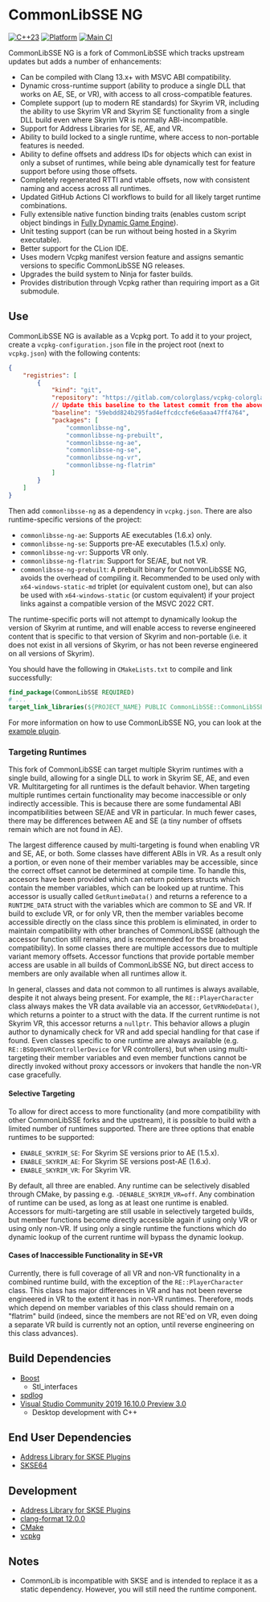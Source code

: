 # CommonLibSSE NG
[![C++23](https://img.shields.io/static/v1?label=standard&message=C%2B%2B20&color=blue&logo=c%2B%2B&&logoColor=white&style=flat)](https://en.cppreference.com/w/cpp/compiler_support)
[![Platform](https://img.shields.io/static/v1?label=platform&message=windows&color=dimgray&style=flat)](#)
[![Main CI](https://github.com/CharmedBaryon/CommonLibSSE-NG/actions/workflows/main_ci.yml/badge.svg)](https://github.com/CharmedBaryon/CommonLibSSE-NG/actions/workflows/main_ci.yml)

CommonLibSSE NG is a fork of CommonLibSSE which tracks upstream updates but adds a number of enhancements:
* Can be compiled with Clang 13.x+ with MSVC ABI compatibility.
* Dynamic cross-runtime support (ability to produce a single DLL that works on AE, SE, or VR), with access to all
  cross-compatible features.
* Complete support (up to modern RE standards) for Skyrim VR, including the ability to use Skyrim VR and Skyrim SE
  functionality from a single DLL build even where Skyrim VR is normally ABI-incompatible.
* Support for Address Libraries for SE, AE, and VR.
* Ability to build locked to a single runtime, where access to non-portable features is needed.
* Ability to define offsets and address IDs for objects which can exist in only a subset of runtimes, while being able
  dynamically test for feature support before using those offsets.
* Completely regenerated RTTI and vtable offsets, now with consistent naming and access across all runtimes.
* Updated GitHub Actions CI workflows to build for all likely target runtime combinations.
* Fully extensible native function binding traits (enables custom script object bindings in
  [Fully Dynamic Game Engine](https://gitlab.com/colorglass/fully-dynamic-game-engine)).
* Unit testing support (can be run without being hosted in a Skyrim executable).
* Better support for the CLion IDE.
* Uses modern Vcpkg manifest version feature and assigns semantic versions to specific CommonLibSSE NG releases.
* Upgrades the build system to Ninja for faster builds.
* Provides distribution through Vcpkg rather than requiring import as a Git submodule.

## Use
CommonLibSSE NG is available as a Vcpkg port. To add it to your project, create a `vcpkg-configuration.json` file in the
project root (next to `vcpkg.json`) with the following contents:

```json
{
    "registries": [
        {
            "kind": "git",
            "repository": "https://gitlab.com/colorglass/vcpkg-colorglass",
            // Update this baseline to the latest commit from the above repo.
            "baseline": "59ebdd824b295fad4effcdccfe6e6aaa47ff4764",
            "packages": [
                "commonlibsse-ng",
                "commonlibsse-ng-prebuilt",
                "commonlibsse-ng-ae",
                "commonlibsse-ng-se",
                "commonlibsse-ng-vr",
                "commonlibsse-ng-flatrim"
            ]
        }
    ]
}
```

Then add `commonlibsse-ng` as a dependency in `vcpkg.json`. There are also runtime-specific versions of the project:
* `commonlibsse-ng-ae`: Supports AE executables (1.6.x) only.
* `commonlibsse-ng-se`: Supports pre-AE executables (1.5.x) only.
* `commonlibsse-ng-vr`: Supports VR only.
* `commonlibsse-ng-flatrim`: Support for SE/AE, but not VR.
* `commonlibsse-ng-prebuilt`: A prebuilt binary for CommonLibSSE NG, avoids the overhead of compiling it. Recommended to
  be used only with `x64-windows-static-md` triplet (or equivalent custom one), but can also be used with
  `x64-windows-static` (or custom equivalent) if your project links against a compatible version of the MSVC 2022 CRT.

The runtime-specific ports will not attempt to dynamically lookup the version of Skyrim at runtime, and will enable
access to reverse engineered content that is specific to that version of Skyrim and non-portable (i.e. it does not exist
in all versions of Skyrim, or has not been reverse engineered on all versions of Skyrim).

You should have the following in `CMakeLists.txt` to compile and link successfully:
```cmake
find_package(CommonLibSSE REQUIRED)
# ...
target_link_libraries(${PROJECT_NAME} PUBLIC CommonLibSSE::CommonLibSSE)
```

For more information on how to use CommonLibSSE NG, you can look at the
[example plugin](https://gitlab.com/colorglass/commonlibsse-sample-plugin).

### Targeting Runtimes
This fork of CommonLibSSE can target multiple Skyrim runtimes with a single build, allowing for a single DLL to work
in Skyrim SE, AE, and even VR. Multitargeting for all runtimes is the default behavior. When targeting multiple runtimes
certain functionality may become inaccessible or only indirectly accessible. This is because there are some fundamental
ABI incompatibilities between SE/AE and VR in particular. In much fewer cases, there may be differences between AE and
SE (a tiny number of offsets remain which are not found in AE).

The largest difference caused by multi-targeting is found when enabling VR and SE, AE, or both. Some classes have
different ABIs in VR. As a result only a portion, or even none of their member variables may be accessible, since the
correct offset cannot be determined at compile time. To handle this, accesors have been provided which can return
pointers structs which contain the member variables, which can be looked up at runtime. This accessor is usually called
`GetRuntimeData()` and returns a reference to a `RUNTIME_DATA` struct with the variables which are common to SE and VR.
If build to exclude VR, or for only VR, then the member variables become accessible directly on the class since this
problem is eliminated, in order to maintain compatibility with other branches of CommonLibSSE (although the accessor
function still remains, and is recommended for the broadest compatibility). In some classes there are multiple accessors
due to multiple variant memory offsets. Accessor functions that provide portable member access are usable in all builds
of CommonLibSSE NG, but direct access to members are only available when all runtimes allow it.

In general, classes and data not common to all runtimes is always available, despite it not always being present. For
example, the `RE::PlayerCharacter` class always makes the VR data available via an accessor, `GetVRNodeData()`, which
returns a pointer to a struct with the data. If the current runtime is not Skyrim VR, this accessor returns a `nullptr`.
This behavior allows a plugin author to dynamically check for VR and add special handling for that case if found. Even
classes specific to one runtime are always available (e.g. `RE::BSOpenVRControllerDevice` for VR controllers), but when
using multi-targeting their member variables and even member functions cannot be directly invoked without proxy
accessors or invokers that handle the non-VR case gracefully.

#### Selective Targeting
To allow for direct access to more functionality (and more compatibility with other CommonLibSSE forks and the
upstream), it is possible to build with a limited number of runtimes supported. There are three options that enable
runtimes to be supported:

* `ENABLE_SKYRIM_SE`: For Skyrim SE versions prior to AE (1.5.x).
* `ENABLE_SKYRIM_AE`: For Skyrim SE versions post-AE (1.6.x).
* `ENABLE_SKYRIM_VR`: For Skyrim VR.

By default, all three are enabled. Any runtime can be selectively disabled through CMake, by passing e.g.
`-DENABLE_SKYRIM_VR=off`. Any combination of runtime can be used, as long as at least one runtime is enabled. Accessors
for multi-targeting are still usable in selectively targeted builds, but member functions become directly accessible
again if using only VR or using only non-VR. If using only a single runtime the functions which do dynamic lookup of the
current runtime will bypass the dynamic lookup.

#### Cases of Inaccessible Functionality in SE+VR
Currently, there is full coverage of all VR and non-VR functionality in a combined runtime build, with the exception of
the `RE::PlayerCharacter` class. This class has major differences in VR and has not been reverse engineered in VR to the
extent it has in non-VR runtimes. Therefore, mods which depend on member variables of this class should remain on a
"flatrim" build (indeed, since the members are not RE'ed on VR, even doing a separate VR build is currently not an
option, until reverse engineering on this class advances).

## Build Dependencies
* [Boost](https://www.boost.org/)
	* Stl_interfaces
* [spdlog](https://github.com/gabime/spdlog)
* [Visual Studio Community 2019 16.10.0 Preview 3.0](https://visualstudio.microsoft.com/vs/preview/)
	* Desktop development with C++

## End User Dependencies
* [Address Library for SKSE Plugins](https://www.nexusmods.com/skyrimspecialedition/mods/32444)
* [SKSE64](https://skse.silverlock.org/)

## Development
* [Address Library for SKSE Plugins](https://www.nexusmods.com/skyrimspecialedition/mods/32444)
* [clang-format 12.0.0](https://github.com/llvm/llvm-project/releases)
* [CMake](https://cmake.org/)
* [vcpkg](https://github.com/microsoft/vcpkg)

## Notes
* CommonLib is incompatible with SKSE and is intended to replace it as a static dependency. However, you will still need the runtime component.
